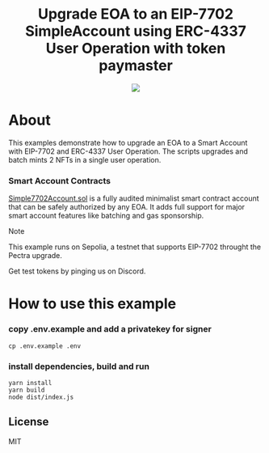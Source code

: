 <!-- PROJECT LOGO -->

<div align="center">
  <h1 align="center">Upgrade EOA to an EIP-7702 SimpleAccount using ERC-4337 User Operation with token paymaster</h2>
</div>

<div align="center">
<img src="https://github.com/candidelabs/abstractionkit/assets/7014833/6af73235-3f6b-4cb1-8a57-6b04ba2bf327">
</div>

# About

This examples demonstrate how to upgrade an EOA to a Smart Account with EIP-7702 and ERC-4337 User Operation. The scripts upgrades and batch mints 2 NFTs in a single user operation.

### Smart Account Contracts

[Simple7702Account.sol](https://github.com/eth-infinitism/account-abstraction/blob/develop/contracts/accounts/Simple7702Account.sol) is a fully audited minimalist smart contract account that can be safely authorized by any EOA. It adds full support for major smart account features like batching and gas sponsorship.

> [!NOTE]
This example runs on Sepolia, a testnet that supports EIP-7702 throught the Pectra upgrade.

Get test tokens by pinging us on Discord.

# How to use this example

### copy .env.example and add a privatekey for signer
```
cp .env.example .env
```

### install dependencies, build and run
```
yarn install
yarn build
node dist/index.js  
```

<!-- LICENSE -->
## License

MIT
